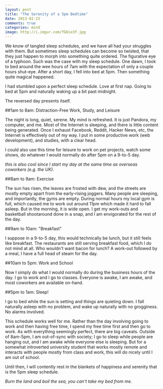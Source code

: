 ```yaml
---
layout: post
title: "The Serenity of a 5pm Bedtime"
date: 2013-02-23
comments: true
categories: mind
image: http://i.imgur.com/fGDie3f.jpg
---
```


We know of tangled sleep schedules, and we have all had your struggles with
them. But sometimes sleep schedules can become so twisted, that they just
happen to morph into something quite ordered. The figurative eye of a typhoon.
Such was the case with my sleep schedule. One dawn, I took to bed around the
wee hours of 7am with the expectation of only a couple hours shut-eye. After a
short day, I fell into bed at 5pm. Then something quite magical happened.

I had stumbled upon a perfect sleep schedule. Love at first nap. Going to bed
at 5pm and naturally waking up a bit past midnight.

The reversed day presents itself.

<!-- more -->

##1am to 8am: Distraction-Free Work, Study, and Leisure

The night is long, quiet, serene. My mind is refreshed. It is just Pandora, my
computer, and me. Most of the Internet is sleeping, and there is little
content being generated.  Once I exhaust Facebook, Reddit, Hacker News, etc, the
Internet is effectively out of my way. I put in some productive work (web
development), and studies, with a clear head.

I could also use this time for leisure to work on pet projects, watch some
shows, do whatever I would normally do after 5pm on a 9-to-5 day.

*this is also cool since I start my day at the same time as overseas
coworkers (e.g. the UK).*

##8am to 9am: Exercise

The sun has risen, the leaves are frosted with dew, and the streets are mostly
empty apart from the early-rising joggers. Many people are sleeping, and
importantly, the gyms are empty. During normal hours my local gym is full,
which caused me to work out around 11pm which made it hard to fall asleep. But
in the morning, it is wide open. I get my work-outs and basketball shootaround
done in a snap, and I am envigorated for the rest of the day.

##9am to 10am: "Breakfast"

I suppose in a 9-to-5 day, this would technically be lunch, but it still feels
like breakfast. The restaurants are still serving breakfast food, which I do
not mind at all. Who wouldn't want bacon for lunch? A work-out followed by a
meal, I have a full head of steam for the day.

##10am to 5pm: Work and School

Now I simply do what I would normally do during the business hours of the day.
I go to work and I go to classes. Everyone is awake, I am awake, and most
coworkers are available on-hand.

##5pm to 1am: Sleep!

I go to bed while the sun is setting and things are quieting down. I fall
naturally asleep with no problem, and wake up naturally with no grogginess. No
alarms involved.

This schedule works well for me. Rather than the day involving going to work
and then having free time, I spend my free time first and then go to work.  As
with everything seemingly perfect, there are big caveats. Outside of 8am-5pm, I
am out-of-sync with society; I go to sleep while people are hanging out, and I
am awake while everyone else is sleeping. But for a somewhat introverted
university student that works mostly remote and interacts with people mostly
from class and work, this will do nicely until I am out of school.

Until then, I will contently rest in the blankets of happiness and serenity
that is the 5pm sleep schedule.

*Burn the land and boil the sea, you can't take my bed from me.*
